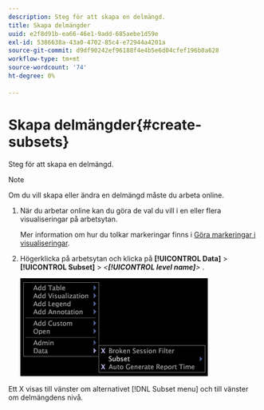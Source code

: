 ```yaml
---
description: Steg för att skapa en delmängd.
title: Skapa delmängder
uuid: e2f8d91b-ea66-46e1-9add-685aebe1d59e
exl-id: 5386638a-43a0-4702-85c4-e72944a4201a
source-git-commit: d9df90242ef96188f4e4b5e6d04cfef196b0a628
workflow-type: tm+mt
source-wordcount: '74'
ht-degree: 0%

---
```


# Skapa delmängder{#create-subsets}

Steg för att skapa en delmängd.

>[!NOTE]
>
>Om du vill skapa eller ändra en delmängd måste du arbeta online.

1. När du arbetar online kan du göra de val du vill i en eller flera visualiseringar på arbetsytan.

   Mer information om hur du tolkar markeringar finns i [Göra markeringar i visualiseringar](../../../../home/c-get-started/c-vis/c-sel-vis/c-sel-vis.md#concept-012870ec22c7476e9afbf3b8b2515746).

1. Högerklicka på arbetsytan och klicka på **[!UICONTROL Data]** > **[!UICONTROL Subset]** > *&lt;**[!UICONTROL level name]**>*
.

   ![](assets/mnu_Subset.png)

Ett X visas till vänster om alternativet [!DNL Subset menu] och till vänster om delmängdens nivå.
